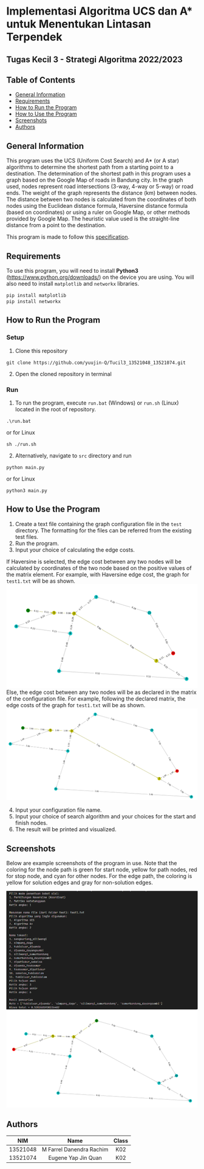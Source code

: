 # Implementasi Algoritma UCS dan A* untuk Menentukan Lintasan Terpendek
## Tugas Kecil 3 - Strategi Algoritma 2022/2023

## **Table of Contents**
* [General Information](#general-information)
* [Requirements](#requirements)
* [How to Run the Program](#how-to-run-the-program)
* [How to Use the Program](#how-to-use-the-program)
* [Screenshots](#screenshots)
* [Authors](#authors)

## **General Information**
This program uses the UCS (Uniform Cost Search) and A* (or A star) algorithms to determine the shortest path from a starting point to a destination. The determination of the shortest path in this program uses a graph based on the Google Map of roads in Bandung city. In the graph used, nodes represent road intersections (3-way, 4-way or 5-way) or road ends. The weight of the graph represents the distance (km) between nodes. The distance between two nodes is calculated from the coordinates of both nodes using the Euclidean distance formula, Haversine distance formula (based on coordinates) or using a ruler on Google Map, or other methods provided by Google Map. The heuristic value used is the straight-line distance from a point to the destination.

This program is made to follow this [specification](https://drive.google.com/file/d/1PeEHJ_G-I4wB0lGxW-a8C5VmCgCF9XHR/view).

## **Requirements**
To use this program, you will need to install **Python3** (https://www.python.org/downloads/) on the device you are using.
You will also need to install `matplotlib` and `networkx` libraries.
```
pip install matplotlib
pip install networkx
```

## **How to Run the Program**
### **Setup**
1. Clone this repository <br>
```
git clone https://github.com/yuujin-Q/Tucil3_13521048_13521074.git
```
2. Open the cloned repository in terminal
### **Run**
1. To run the program, execute `run.bat` (Windows) or `run.sh` (Linux) located in the root of repository.
```
.\run.bat
```
or for Linux
```
sh ./run.sh
```

2. Alternatively, navigate to `src` directory and run
```
python main.py
```
or for Linux
```
python3 main.py
```

## **How to Use the Program**
1. Create a text file containing the graph configuration file in the `test` directory. The formatting for the files can be referred from the existing test files.
2. Run the program.
3. Input your choice of calculating the edge costs. 

If Haversine is selected, the edge cost between any two nodes will be calculated by coordinates of the two node based on the positive values of the matrix element. For example, with Haversine edge cost, the graph for `test1.txt` will be as shown.
![Haversine Edge Cost for test1.txt](./doc/haversine_edge_cost.png)
Else, the edge cost between any two nodes will be as declared in the matrix of the configuration file. For example, following the declared matrix, the edge costs of the graph for `test1.txt` will be as shown.
![Matrix Edge Cost for test1.txt](./doc/matrix_edge_cost.png)

4. Input your configuration file name.
5. Input your choice of search algorithm and your choices for the start and finish nodes.
6. The result will be printed and visualized.

## **Screenshots**
Below are example screenshots of the program in use. Note that the coloring for the node path is green for start node, yellow for path nodes, red for stop node, and cyan for other nodes. For the edge path, the coloring is yellow for solution edges and gray for non-solution edges.

![Program Demonstration](./doc/program_demo.png)
![Visualization Demonstration](./doc/visualization.png)


## **Authors**

| **NIM**  |       **Name**                 | **Class**  |       
| :------: | :----------------------------: | :-------:  | 
| 13521048 |    M Farrel Danendra Rachim    | K02 |
| 13521074 |    Eugene Yap Jin Quan         | K02 |
